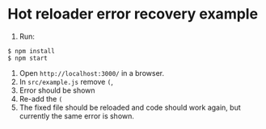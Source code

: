 Hot reloader error recovery example
===================================
1. Run:
  ```
  $ npm install
  $ npm start
  ```
1. Open `http://localhost:3000/` in a browser.
1. In `src/example.js` remove `(`,
1. Error should be shown
1. Re-add the `(`
1. The fixed file should be reloaded and code should work again, but currently the same error is shown.
